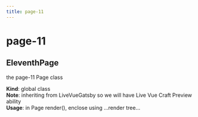 ```yaml
---
title: page-11
---
```


# page-11

<a name="EleventhPage"></a>

## EleventhPage
the page-11 Page class

**Kind**: global class  
**Note**: inheriting from LiveVueGatsby so we
will have Live Vue Craft Preview ability  
**Usage**: in Page render(), enclose using <LiveVueWrap>...render tree...</LiveVueWrap>  
